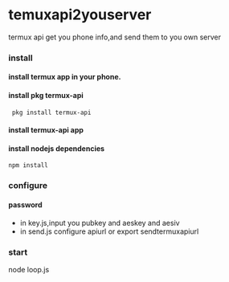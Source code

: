 # temuxapi2youserver
termux api get you phone info,and send them to you own server
### install
#### install termux app in your phone.
#### install pkg termux-api
` pkg install termux-api`
#### install termux-api app
#### install nodejs dependencies
`npm install`

### configure
#### password
- in key.js,input you pubkey and aeskey and aesiv
- in send.js configure apiurl or export sendtermuxapiurl

### start 
node loop.js

